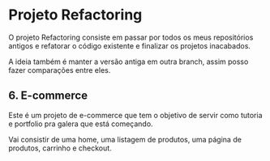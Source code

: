 # Projeto Refactoring
O projeto Refactoring consiste em passar por todos os meus repositórios antigos e refatorar o código existente e finalizar os projetos inacabados.

A ideia também é manter a versão antiga em outra branch, assim posso fazer comparações entre eles.

## 6. E-commerce
Este é um projeto de e-commerce que tem o objetivo de servir como tutoria e portfolio pra galera que está começando.

Vai consistir de uma home, uma listagem de produtos, uma página de produtos, carrinho e checkout.
